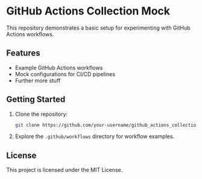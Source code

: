 # GitHub Actions Collection Mock

This repository demonstrates a basic setup for experimenting with GitHub Actions workflows.

## Features

- Example GitHub Actions workflows
- Mock configurations for CI/CD pipelines
- Further more stuff

## Getting Started

1. Clone the repository:
   ```bash
   git clone https://github.com/your-username/github_actions_collection_mock.git
   ```
2. Explore the `.github/workflows` directory for workflow examples.

## License

This project is licensed under the MIT License.
